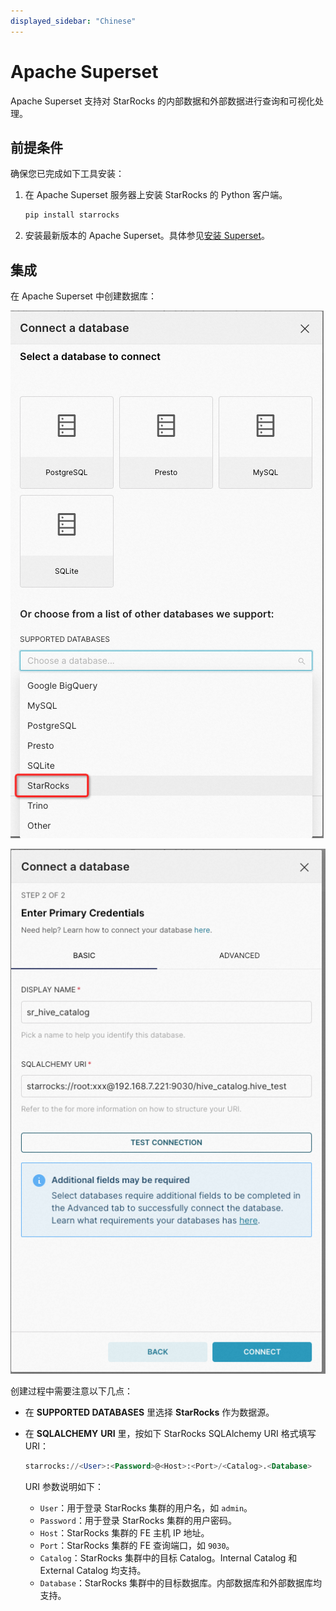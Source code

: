 ```yaml
---
displayed_sidebar: "Chinese"
---
```


# Apache Superset

Apache Superset 支持对 StarRocks 的内部数据和外部数据进行查询和可视化处理。

## 前提条件

确保您已完成如下工具安装：

1. 在 Apache Superset 服务器上安装 StarRocks 的 Python 客户端。

   ```SQL
   pip install starrocks
   ```

2. 安装最新版本的 Apache Superset。具体参见[安装 Superset](https://superset.apache.org/docs/installation)。

## 集成

在 Apache Superset 中创建数据库：

![Apache Superset - 1](../../assets/BI_superset_1.png)

![Apache Superset - 2](../../assets/BI_superset_2.png)

创建过程中需要注意以下几点：

- 在 **SUPPORTED DATABASES** 里选择 **StarRocks** 作为数据源。
- 在 **SQLALCHEMY** **URI** 里，按如下 StarRocks SQLAlchemy URI 格式填写 URI：

  ```SQL
  starrocks://<User>:<Password>@<Host>:<Port>/<Catalog>.<Database>
  ```

  URI 参数说明如下：

  - `User`：用于登录 StarRocks 集群的用户名，如 `admin`。
  - `Password`：用于登录 StarRocks 集群的用户密码。
  - `Host`：StarRocks 集群的 FE 主机 IP 地址。
  - `Port`：StarRocks 集群的 FE 查询端口，如 `9030`。
  - `Catalog`：StarRocks 集群中的目标 Catalog。Internal Catalog 和 External Catalog 均支持。
  - `Database`：StarRocks 集群中的目标数据库。内部数据库和外部数据库均支持。
